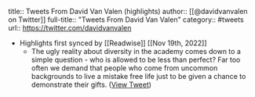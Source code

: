 title:: Tweets From David Van Valen (highlights)
author:: [[@davidvanvalen on Twitter]]
full-title:: "Tweets From David Van Valen"
category:: #tweets
url:: https://twitter.com/davidvanvalen

- Highlights first synced by [[Readwise]] [[Nov 19th, 2022]]
	- The ugly reality about diversity in the academy comes down to a simple question - who is allowed to be less than perfect? Far too often we demand that people who come from uncommon backgrounds to live a mistake free life just to be given a chance to demonstrate their gifts. ([View Tweet](https://twitter.com/davidvanvalen/status/1502471205395128320))